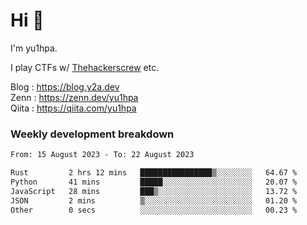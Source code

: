 # Hi 👋

I'm yu1hpa.

I play CTFs w/ [Thehackerscrew](https://www.thehackerscrew.team/) etc.

Blog : https://blog.y2a.dev  
Zenn : https://zenn.dev/yu1hpa  
Qiita : https://qiita.com/yu1hpa  

### Weekly development breakdown

<!--START_SECTION:waka-->

```txt
From: 15 August 2023 - To: 22 August 2023

Rust         2 hrs 12 mins   ████████████████▒░░░░░░░░   64.67 %
Python       41 mins         █████░░░░░░░░░░░░░░░░░░░░   20.07 %
JavaScript   28 mins         ███▒░░░░░░░░░░░░░░░░░░░░░   13.72 %
JSON         2 mins          ▒░░░░░░░░░░░░░░░░░░░░░░░░   01.20 %
Other        0 secs          ░░░░░░░░░░░░░░░░░░░░░░░░░   00.23 %
```

<!--END_SECTION:waka-->

